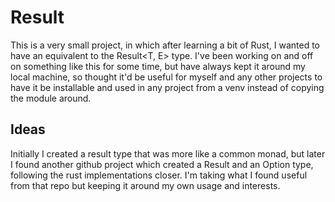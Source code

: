 # Result

This is a very small project, in which after learning a bit of Rust, I wanted
to have an equivalent to the Result<T, E> type. I've been working on and off
on something like this for some time, but have always kept it around my
local machine, so thought it'd be useful for myself and any other projects
to have it be installable and used in any project from a venv instead of
copying the module around.

## Ideas

Initially I created a result type that was more like a common monad, but later
I found another github project which created a Result and an Option type,
following the rust implementations closer. I'm taking what I found useful from
that repo but keeping it around my own usage and interests.

